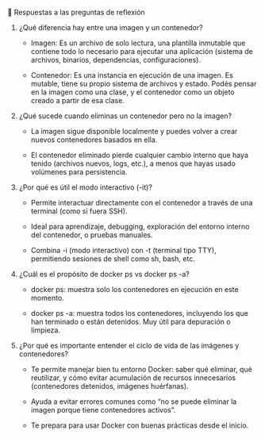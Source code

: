 🧠 Respuestas a las preguntas de reflexión
1. ¿Qué diferencia hay entre una imagen y un contenedor?

    - Imagen: Es un archivo de solo lectura, una plantilla inmutable que contiene todo lo necesario para ejecutar una aplicación (sistema de archivos, binarios, dependencias, configuraciones).

    - Contenedor: Es una instancia en ejecución de una imagen. Es mutable, tiene su propio sistema de archivos y estado. Podés pensar en la imagen como una clase, y el contenedor como un objeto creado a partir de esa clase.

2. ¿Qué sucede cuando eliminas un contenedor pero no la imagen?
    - La imagen sigue disponible localmente y puedes volver a crear nuevos contenedores basados en ella.

    - El contenedor eliminado pierde cualquier cambio interno que haya tenido (archivos nuevos, logs, etc.), a menos que hayas usado volúmenes para persistencia.

3. ¿Por qué es útil el modo interactivo (-it)?
    - Permite interactuar directamente con el contenedor a través de una terminal (como si fuera SSH).

    - Ideal para aprendizaje, debugging, exploración del entorno interno del contenedor, o pruebas manuales.

    - Combina -i (modo interactivo) con -t (terminal tipo TTY), permitiendo sesiones de shell como sh, bash, etc.

4. ¿Cuál es el propósito de docker ps vs docker ps -a?
    - docker ps: muestra solo los contenedores en ejecución en este momento.

    - docker ps -a: muestra todos los contenedores, incluyendo los que han terminado o están detenidos. Muy útil para depuración o limpieza.

5. ¿Por qué es importante entender el ciclo de vida de las imágenes y contenedores?
    - Te permite manejar bien tu entorno Docker: saber qué eliminar, qué reutilizar, y cómo evitar acumulación de recursos innecesarios (contenedores detenidos, imágenes huérfanas).

    - Ayuda a evitar errores comunes como “no se puede eliminar la imagen porque tiene contenedores activos”.

    - Te prepara para usar Docker con buenas prácticas desde el inicio.
